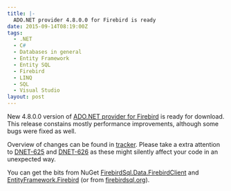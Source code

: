 ```yaml
---
title: |-
  ADO.NET provider 4.8.0.0 for Firebird is ready
date: 2015-09-14T08:19:00Z
tags:
  - .NET
  - C#
  - Databases in general
  - Entity Framework
  - Entity SQL
  - Firebird
  - LINQ
  - SQL
  - Visual Studio
layout: post
---
```

New 4.8.0.0 version of [ADO.NET provider for Firebird][1] is ready for download. This release constains mostly performance improvements, although some bugs were fixed as well.

<!-- excerpt -->

Overview of changes can be found in [tracker][4]. Please take a extra attention to [DNET-625][5] and [DNET-626][6] as these might silently affect your code in an unexpected way.

You can get the bits from NuGet [FirebirdSql.Data.FirebirdClient][2] and [EntityFramework.Firebird][3] (or from [firebirdsql.org][1]).

[1]: http://www.firebirdsql.org/en/net-provider/
[2]: http://www.nuget.org/packages/FirebirdSql.Data.FirebirdClient/
[3]: http://www.nuget.org/packages/EntityFramework.Firebird/
[4]: http://tracker.firebirdsql.org/secure/ReleaseNote.jspa?version=10705&styleName=Text&projectId=10003
[5]: http://tracker.firebirdsql.org/browse/DNET-625
[6]: http://tracker.firebirdsql.org/browse/DNET-626